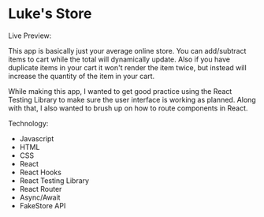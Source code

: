 # Luke's Store

Live Preview: 

This app is basically just your average online store. You can add/subtract items to cart while the total will dynamically update. Also if you have duplicate items in your cart it won't render the item twice, but instead will increase the quantity of the item in your cart. 

While making this app, I wanted to get good practice using the React Testing Library to make sure the user interface is working as planned. Along with that, I also wanted to brush up on how to route components in React. 

Technology:
- Javascript
- HTML
- CSS
- React
- React Hooks
- React Testing Library
- React Router
- Async/Await
- FakeStore API
